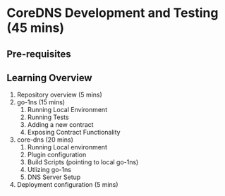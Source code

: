# CoreDNS Development and Testing (45 mins)

## Pre-requisites

## Learning Overview

1. Repository overview (5 mins)
2. go-1ns (15 mins)
   1. Running Local Environment
   2. Running Tests
   3. Adding a new contract
   4. Exposing Contract Functionality
3. core-dns (20 mins)
   1. Running Local environment
   2. Plugin configuration
   3. Build Scripts (pointing to local go-1ns)
   4. Utlizing go-1ns
   5. DNS Server Setup
4. Deployment configuration (5 mins)
